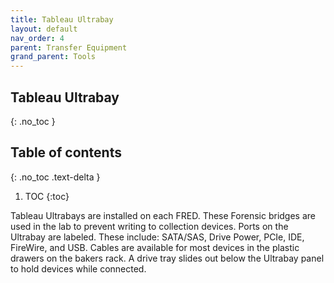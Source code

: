 ```yaml
---
title: Tableau Ultrabay
layout: default
nav_order: 4
parent: Transfer Equipment
grand_parent: Tools
---
```


## Tableau Ultrabay

{: .no_toc }

## Table of contents

{: .no_toc .text-delta }

1. TOC
{:toc}

Tableau Ultrabays are installed on each FRED. These Forensic bridges are used in the lab to prevent writing to collection devices. Ports on the Ultrabay are labeled. These include: SATA/SAS, Drive Power, PCIe, IDE, FireWire, and USB. Cables are available for most devices in the plastic drawers on the bakers rack.  A drive tray slides out below the Ultrabay panel to hold devices while connected.